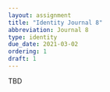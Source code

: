```yaml
---
layout: assignment
title: "Identity Journal 8"
abbreviation: Journal 8
type: identity
due_date: 2021-03-02
ordering: 1
draft: 1
---
```


TBD

